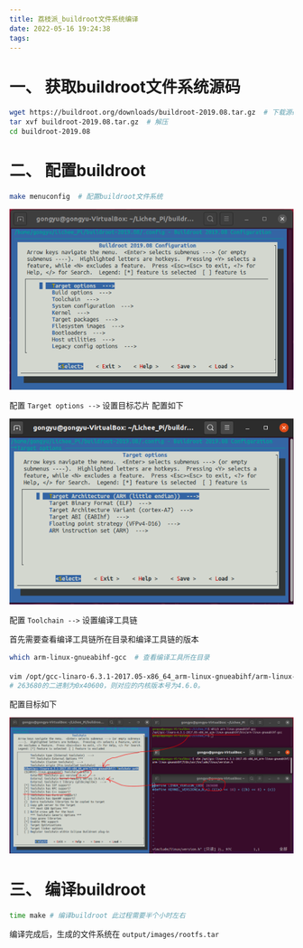 ```yaml
---
title: 荔枝派_buildroot文件系统编译
date: 2022-05-16 19:24:38
tags:
---
```


# 一、 获取buildroot文件系统源码

```bash
wget https://buildroot.org/downloads/buildroot-2019.08.tar.gz  # 下载源码
tar xvf buildroot-2019.08.tar.gz  # 解压
cd buildroot-2019.08
```

# 二、 配置buildroot

```bash
make menuconfig  # 配置buildroot文件系统
```

![menuconfig](/Dom/imgs/2022_05_16/menuconfig.png)

<!-- more -->

配置 `Target options -->` 设置目标芯片 配置如下

![menuconfigTarget](/Dom/imgs/2022_05_16/menuconfigTarget.png)

配置 `Toolchain -->` 设置编译工具链

首先需要查看编译工具链所在目录和编译工具链的版本

```bash
which arm-linux-gnueabihf-gcc  # 查看编译工具所在目录

vim /opt/gcc-linaro-6.3.1-2017.05-x86_64_arm-linux-gnueabihf/arm-linux-gnueabihf/libc/usr/include/linux/version.h  # 查看编译工具版本号
# 263680的二进制为0x40600，则对应的内核版本号为4.6.0。
```

配置目标如下

![menuconfigToolchain](/Dom/imgs/2022_05_16/menuconfigToolchain.png)

# 三、 编译buildroot
```bash
time make # 编译buildroot 此过程需要半个小时左右
```
编译完成后，生成的文件系统在 `output/images/rootfs.tar`
